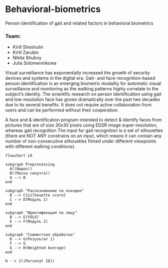 # Behavioral-biometrics
Person identification of gait and related factors in behavioral biometrics

### Team:
- Kirill Sheshulin
- Kirill Zarubin
- Nikita Shubny
- Julia Solomennikowa

Visual surveillance has exponentially increased the growth of security devices and systems in the digital era. Gait- and face-recognition-based person identification is an emerging biometric modality for automatic visual surveillance and monitoring as the walking patterns highly correlate to the subject’s identity. The scientific research on person identification using gait and low-resolution face has grown dramatically over the past two decades due to its several benefits. It does not require active collaboration from users and can be performed without their cooperation.

A face and & identification program intended to detect & identify faces from pictures that are of size 30x30 pixels using EDSR image super-resolution, whereas gait recognition
The input for gait recognition is a set of silhouettes (there are NOT ANY constrains on an input, which means it can contain any number of non-consecutive silhouettes filmed under different viewpoints with different walking conditions).

```mermiad
flowchart LR

subgraph Preprocessing
  A((Видео))
  B((Маска силуэта))
  A --> B
end

subgraph "Распознавание по походке"
  B --> C{silhouette score}
  C --> D(Модуль 1)
end

subgraph "Идентификация по лицу"
  B --> E(YOLO)
  E --> F(Модуль 2)
end

subgraph "Совместная обработка"
  D --> G(Результат 1)
  F --> G
  G --> H(Weighted Average)
end

H --> I((Personal ID))




